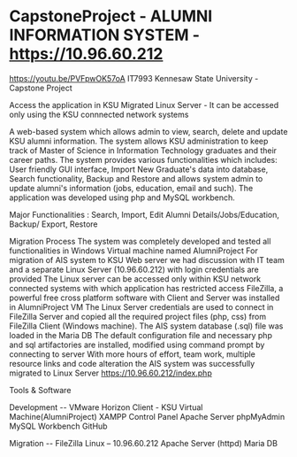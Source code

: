 # CapstoneProject - ALUMNI INFORMATION SYSTEM - https://10.96.60.212
https://youtu.be/PVFpwOK57oA
IT7993 Kennesaw State University - Capstone Project


Access the application in KSU Migrated Linux Server - It can be accessed only using the KSU connnected network systems

A web-based system which allows admin to view, search, delete and update KSU alumni information. The system allows KSU administration to keep track of Master of Science in Information Technology graduates and their career paths. The system provides various functionalities which includes: User friendly GUI interface, Import New Graduate's data into database, Search functionality, Backup and Restore and allows system admin to update alumni's information (jobs, education, email and such). The application was developed using php and MySQL workbench. 

Major Functionalities : Search, Import, Edit Alumni Details/Jobs/Education, Backup/ Export, Restore

Migration Process
The system was completely developed and tested all functionalities in Windows Virtual machine named AlumniProject 
For migration of AIS system to KSU Web server we had discussion with IT team and a separate Linux Server (10.96.60.212) with login credentials are provided
The Linux server can be accessed only within KSU network connected systems with which application has restricted access
FileZilla, a powerful free cross platform software with Client and Server was installed in AlumniProject VM
The Linux Server credentials are used to connect in FileZilla Server and copied all the required project files (php, css) from FileZilla Client (Windows machine). 
The AIS system database (.sql) file was loaded in the Maria DB
The default configuration file and necessary php and sql artifactories are installed, modified using command prompt by connecting to server
With more hours of effort, team work, multiple resource links and code alteration the AIS system was successfully migrated to Linux Server https://10.96.60.212/index.php

Tools & Software

Development --
  VMware Horizon Client - KSU Virtual Machine(AlumniProject)
  XAMPP Control Panel
  Apache Server
  phpMyAdmin
  MySQL Workbench
  GitHub

Migration -- 
  FileZilla
  Linux – 10.96.60.212
  Apache Server (httpd)
  Maria DB






